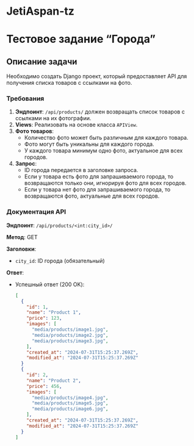 # JetiAspan-tz

# Тестовое задание “Города”

## Описание задачи

Необходимо создать Django проект, который предоставляет API для получения списка товаров с ссылками на фото.

### Требования
1. **Эндпоинт**: `/api/products/` должен возвращать список товаров с ссылками на их фотографии.
2. **Views**: Реализовать на основе класса `APIView`.
3. **Фото товаров**: 
   - Количество фото может быть различным для каждого товара.
   - Фото могут быть уникальны для каждого города.
   - У каждого товара минимум одно фото, актуальное для всех городов.
4. **Запрос**:
   - ID города передается в заголовке запроса.
   - Если у товара есть фото для запрашиваемого города, то возвращаются только они, игнорируя фото для всех городов.
   - Если у товара нет фото для запрашиваемого города, то возвращаются фото, актуальные для всех городов.

### Документация API

**Эндпоинт**: `/api/products/<int:city_id>/`

**Метод**: GET

**Заголовки**:
- `city_id`: ID города (обязательный)

**Ответ**:
- Успешный ответ (200 OK):
  ```json
  [
    {
      "id": 1,
      "name": "Product 1",
      "price": 123,
      "images": [
        "media/products/image1.jpg",
        "media/products/image2.jpg",
        "media/products/image3.jpg",
      ],
      "created_at": "2024-07-31T15:25:37.269Z",
      "modified_at": "2024-07-31T15:25:37.269Z"
    }
    {
      "id": 2,
      "name": "Product 2",
      "price": 456,
      "images": [
        "media/products/image4.jpg",
        "media/products/image5.jpg",
        "media/products/image6.jpg",
      ],
      "created_at": "2024-07-31T15:25:37.269Z",
      "modified_at": "2024-07-31T15:25:37.269Z"
    }
  ]